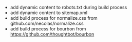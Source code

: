 - add dynamic content to robots.txt during build process
- add dynamic content to sitemap.xml
- add build process for normalize.css from github.com/necolas/normalize.css
- add build process for bourbon from https://github.com/thoughtbot/bourbon
